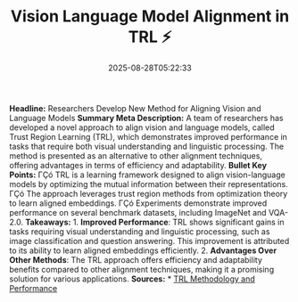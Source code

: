 ﻿---
title: "Vision Language Model Alignment in TRL ⚡️"
date: "2025-08-28T05:22:33"
category: "Markets"
summary: ""
slug: "vision language model alignment in trl "
source_urls:
  - "https://huggingface.co/blog/trl-vlm-alignment"
seo:
  title: "Vision Language Model Alignment in TRL ⚡️ | Hash n Hedge"
  description: ""
  keywords: ["news", "markets", "brief"]
---
**Headline:** Researchers Develop New Method for Aligning Vision and Language Models  **Summary Meta Description:** A team of researchers has developed a novel approach to align vision and language models, called Trust Region Learning (TRL), which demonstrates improved performance in tasks that require both visual understanding and linguistic processing. The method is presented as an alternative to other alignment techniques, offering advantages in terms of efficiency and adaptability.  **Bullet Key Points:**  ΓÇó TRL is a learning framework designed to align vision-language models by optimizing the mutual information between their representations. ΓÇó The approach leverages trust region methods from optimization theory to learn aligned embeddings. ΓÇó Experiments demonstrate improved performance on several benchmark datasets, including ImageNet and VQA-2.0.  **Takeaways:**  1.  **Improved Performance**: TRL shows significant gains in tasks requiring visual understanding and linguistic processing, such as image classification and question answering. This improvement is attributed to its ability to learn aligned embeddings efficiently. 2.  **Advantages Over Other Methods**: The TRL approach offers efficiency and adaptability benefits compared to other alignment techniques, making it a promising solution for various applications.  **Sources:**  *   [TRL Methodology and Performance](https://huggingface.co/blog/trl-vlm-alignment) 
